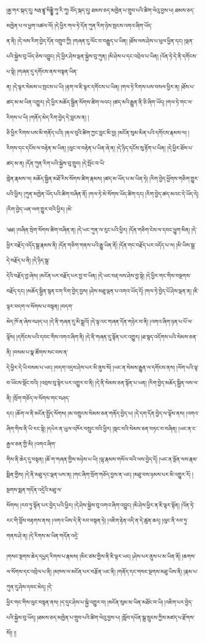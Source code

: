 ﻿  
།རྒྱ་གར་སྐད་དུ། སརྦ་ཛྙཱ་སིདྡྷི་ཀཱ་རི་ཀཱ། བོད་སྐད་དུ། ཐམས་ཅད་མཁྱེན་པ་གྲུབ་པའི་ཚིག་ལེའུ་བྱས་པ། ཐམས་ཅད་མཁྱེན་པ་ལ་ཕྱག་འཚལ་ལོ། །དེ་ཕྱིར་གལ་ཏེ་དོན་ཀུན་རིག་ཉེས་སྤངས་འགའ་ཞིག་ཡོད་  
ན་ནི། །དེ་ལས་རིག་བྱེད་དོན་འགྲུབ་ཀྱི། །གཞན་དུ་ལོང་བ་བརྒྱུད་པ་ཡིན། །ཐོས་ལས་ཤེས་པ་ཕུལ་ཕྱིན་དང། །ལྡན་པའི་སྐྱེས་བུ་ཡོད་ཅེས་འབྱུང། །དེ་ཕྱིར་ཤེས་ལྡན་སྐྱེས་བུ་ཀུན། །མི་ཤེས་པ་དང་འབྲེལ་པ་ཡིན། །འོན་ཏེ་དེ་ནི་དགོངས་པ་སྟེ། །གཞན་དུ་དགོངས་ནས་བསྟན་ཡིན་  
ན། །དེ་ལྟར་སེམས་པ་སྤངས་པ་ཡི། །རྟག་ལ་ཇི་ལྟར་དགོངས་པ་ཡིན། །གལ་ཏེ་རིགས་པས་བསལ་ཕྱིར་ན། །ཐོས་པ་ཚད་མ་མ་ཡིན་འགྱུར། །དེ་ཕྱིར་མཆོད་སྦྱིན་སོགས་ཚིག་ལའང། །ཚད་མའི་རྒྱུན་ནི་ཅི་ཞིག་ཡོད། །གལ་ཏེ་གང་ལ་རིགས་པ་ཡི། །གནོད་མེད་རིག་བྱེད་དེ་བླངས་ན། །  
ཅི་ཕྱིར་རིགས་པས་མི་གནོད་པའི། །ནལ་བུའི་ཚིག་ཀྱང་བླང་མི་བྱ། །མངོན་སུམ་མིན་པའི་དགོངས་རྣམས་ལ། །རིགས་དང་དངོས་ལ་བརྟེན་མ་ཡིན། །ལུང་ལ་བརྟེན་པ་ཡིན་ཞེ་ན། །དེ་ཉིད་དངོས་སུ་རྟོག་པ་ཡིན། །དེ་ཕྱིར་ཐོས་པ་ཚད་མ་ན། །དོན་ཀུན་རིག་པའི་སྐྱེས་བུ་གྲུབ། །དེ་སྤོང་བ་ཡི་  
གླེན་རྣམས་ལ། མཆོད་སྦྱིན་མཐོ་རིས་སོགས་ཚིག་རྣམས། །ཚད་མ་ཡོད་པ་མ་ཡིན་ཏེ། །རིག་བྱེད་ཕྱོགས་གཅིག་གྱུར་པའི་ཕྱིར། །ཀུན་མཁྱེན་ཡོད་པའི་ཚིག་བཞིན་ནོ། །གལ་ཏེ་མེ་སོགས་ཡོད་ཚིག་དང། །རིག་བྱེད་ཚད་མའང་དེ་ཡོད་དེ། །རིག་བྱེད་ཡན་ལག་གྱུར་བའི་ཕྱིར། །མེ་  
  
༄༅། །བཞིན་སྲེག་སོགས་ཚིག་བཞིན་ན། །དེ་ཡང་ཀུན་ལ་རུང་པའི་ཕྱིར། །དོན་གཅིག་ངེས་ལ་དབང་ཕྱུག་མིན། །དེ་ཕྱིར་བརྗོད་འདོད་སྒྲ་རྣམས་ནི། །དོན་གཅིག་གནས་པའི་རྒྱུ་ཡིན་ནོ། །དོན་གང་བརྗོད་པར་འདོད་པ་ལ། །མི་ཡིས་སྒྲ་དེ་བརྗོད་པ་ནི། །དེ་ཉིད་སྒྲ་  
དེའི་བརྗོད་བྱ་ཞེས། །མངོན་པར་བརྗོད་པར་བྱ་བ་ཡིན། །དེ་ཡང་བརྡ་ལས་ཤེས་བྱ་སྟེ། །དེ་ཕྱིར་གང་གིས་བསྔགས་བརྗོད་དང། །མཆོད་སྦྱིན་སྙན་ངག་རིག་བྱེད་བྱས། །ཤེས་མཐུ་ལྡན་པ་འགའ་ཡོད་དོ། །གལ་ཏེ་བྱེད་པོ་ཤེས་ལྡན་ན། །ཇི་ལྟར་བདག་ལ་སོགས་པ་བསྟན། །བདག་  
མེད་ཁོ་ན་ཞེས་བཤད་པ། །དེ་ནི་གཞན་དུ་མི་སྨྲའོ། །དེ་ལྟ་འང་གཞན་དོན་གཉེར་བ་ནི། །འགའ་ཞིག་ཉན་པ་པོ་ལ་ལྟོས། །དགོངས་པའི་དབང་གིས་འགའ་ཞིག་ནི། །དེ་ནི་གཞན་དུ་སྟོན་པར་འགྱུར། །ཐ་སྙད་འདོགས་པའི་སེམས་ཅན་ནི། །བསམ་པ་སྣ་ཚོགས་སང་བས་ན་  
དེ་ཕྱིར་དེ་ཡི་བསམ་པ་ཡང། །བདག་འདྲས་ཤེས་པར་མི་ནུས་སོ། །ཡང་ན་སེམས་རྒྱུན་ལ་དགོངས་ནས། །ལོག་པའི་ལྟ་བ་ཡོངས་སྡོང་བའི། །འབྲས་བུ་སྟེར་པར་འགྱུར་བ་ནི། །དེ་ནི་སེམས་ཅན་སྟོན་པ་ཡན། །རིག་བྱེད་མཆོད་སྦྱིན་ལས་ལ་ནི། །སྲོག་གཅོད་ལ་སོགས་གང་བཤད་  
དང། །ཆོག་ལ་ནི་མངོན་སྤྱོད་སོགས། །མ་བགྲུངས་སེམས་ཅན་གནོད་བྱེད་པ། །དེ་དག་དོན་བྱེད་ལ་ལྟོས་ནས། །འགའ་ཞིག་གིས་ནི་ཡི་རང་སྟེ། །དཔེར་ན་ཡུལ་འཁོར་བསྲུང་བའི་ཕྱིར། །སྡང་བའི་སེམས་ཅན་བཏང་བ་བཞིན། །ཡང་ན་ང་རྒྱལ་ཅན་གྱི་མི། །འགའ་ཞིག་  
གིས་ནི་ཆེད་དུ་བསྟན། །ཆོ་ག་གཞན་གྱིས་མཉེས་པ་ཡི། །ལྷ་རྣམས་གསོལ་བའི་ལས་བྱེད་དོ། །ཡང་ན་སྔོན་ལས་རྣམ་སྨིན་གྱིས། །དེ་ནི་མཐུ་དང་ལྡན་པས་ན། །གང་ཞིག་སྲོག་གཅོད་བྱས་ན་ཡང། །མཐུ་བས་ཉམས་པར་མི་འགྱུར་རོ། །སྔགས་སྨན་གདོན་འདྲེའི་མཐུ་ལ་  
སོགས། །རབ་ཏུ་སྟོན་པར་བྱེད་པའི་ཕྱིར། །དེ་ཤེས་སྐྱེས་བུ་འགའ་ཞིག་འབྱུང། །མི་ཤེས་ཕྱིར་ན་ཇི་ལྟར་སྟོན། །འོན་ཏེ་རང་གི་བློས་བརྟགས་ནས། །འགའ་ཡིས་དེ་ནི་རབ་བསྟན་ཏེ། །འཇིག་རྟེན་འདི་ན་དེ་ཚུན་ཆད། །ལུང་ནི་རབ་ཏུ་གནས་ཤེ་ན། །དེ་རིགས་མ་ཡིན་གདོན་འདྲེ་  
  
།གསང་སྔགས་ཆེད་དཔྱད་རིགས་པ་རྣམས། །མིང་ཙམ་གྱིས་ནི་ཇི་ལྟར་ཡང། །ཤེས་པར་ནུས་པ་མ་ཡིན་ནོ། །ཆགས་ལ་སོགས་དང་འབྲེལ་པ་ནི། །མཁས་ལ་མངོན་པར་བརྩོན་ཡང་ནི། །གནོད་དང་གསང་སྔགས་མཐུ་ཡིས་ནི། །རྣམ་པ་ཀུན་དུ་ཤེས་དབང་མེད། །དེ་  
ཕྱིར་གང་གིས་ལུང་བསྟན་ནས། །ད་དུང་ཤེས་པ་སྐྱེ་འགྱུར་བ། །མངོན་སུམ་མ་ཡིན་མཐོང་བ་ཡི། །འཇིག་པར་བྱེད་པའི་སྐྱེས་བུ་ཡོད། །ཐམས་ཅད་མཁྱེན་པ་གྲུབ་པའི་ཚིག་ལེའུ་བྱས་པ། །སློབ་དཔོན་སྒྲ་སྲུངས་ཀྱིས་མཛད་པ་རྫོགས་སོ།། །།  
  
  
